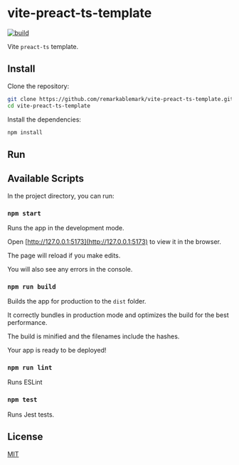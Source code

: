 # vite-preact-ts-template

[![build](https://github.com/remarkablemark/vite-preact-ts-template/actions/workflows/build.yml/badge.svg)](https://github.com/remarkablemark/vite-preact-ts-template/actions/workflows/build.yml)

Vite `preact-ts` template.

## Install

Clone the repository:

```sh
git clone https://github.com/remarkablemark/vite-preact-ts-template.git
cd vite-preact-ts-template
```

Install the dependencies:

```sh
npm install
```

## Run

## Available Scripts

In the project directory, you can run:

### `npm start`

Runs the app in the development mode.

Open [http://127.0.0.1:5173](http://127.0.0.1:5173) to view it in the browser.

The page will reload if you make edits.

You will also see any errors in the console.

### `npm run build`

Builds the app for production to the `dist` folder.

It correctly bundles in production mode and optimizes the build for the best performance.

The build is minified and the filenames include the hashes.

Your app is ready to be deployed!

### `npm run lint`

Runs ESLint

### `npm test`

Runs Jest tests.

## License

[MIT](LICENSE)
